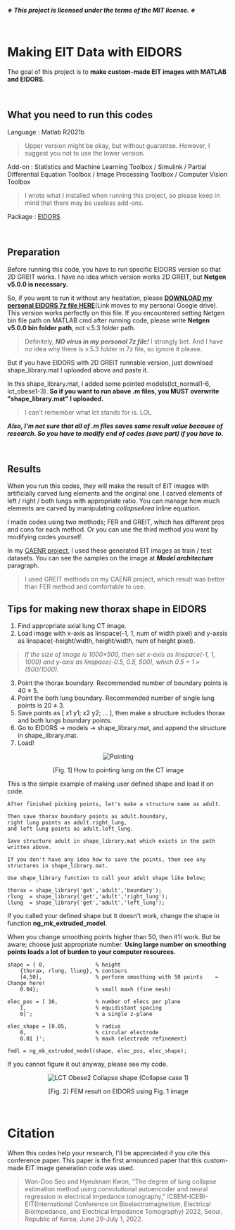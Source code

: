 ***※ This project is licensed under the terms of the MIT license. ※***

</br>

# Making EIT Data with EIDORS

The goal of this project is to **make custom-made EIT images with MATLAB and EIDORS**.

</br>

## What you need to run this codes

Language : Matlab R2021b

> Upper version might be okay, but without guarantee. However, I suggest you not to use the lower version.

Add-on : Statistics and Machine Learning Toolbox / Simulink / Partial Differential Equation Toolbox / Image Processing Toolbox / Computer Vision Toolbox

> I wrote what I installed when running this project, so please keep in mind that there may be useless add-ons.

Package : [EIDORS](http://eidors3d.sourceforge.net/)

</br>

## Preparation

Before running this code, you have to run specific EIDORS version so that 2D GREIT works. I have no idea which version works 2D GREIT, but **Netgen v5.0.0 is necessary.**

So, if you want to run it without any hesitation, please [__DOWNLOAD my personal EIDORS 7z file HERE__](https://drive.google.com/file/d/13vq98D0IIuffYSmG_e6PpMnI3igh6yud/view?usp=sharing)(Link moves to my personal Google drive). This version works perfectly on this file. If you encountered setting Netgen bin file path on MATLAB cmd after running code, please write **Netgen v5.0.0 bin folder path**, not v.5.3 folder path.

> Definitely, ***NO virus in my personal 7z file!*** I strongly bet. And I have no idea why there is v.5.3 folder in 7z file, so ignore it please.

But if you have EIDORS with 2D GREIT runnable version, just download shape_library.mat I uploaded above and paste it.

In this shape_library.mat, I added some pointed models(lct_normal1-6, lct_obese1-3). **So if you want to run above .m files, you MUST overwrite "shape_library.mat" I uploaded.**

> I can't remember what lct stands for is. LOL

<!-- Result of the EIT_Run.m : Click [_HERE_](https://drive.google.com/file/d/1v4pvYWG3csWPQuZWVLxhNOmpaHonYyCy/view?usp=sharing) (Move to my personal Google drive, there're no results of Normal 4-6 and Obese 2) -->

***Also, I'm not sure that all of .m files saves same result value because of research. So you have to modify end of codes (save part) if you have to.***

</br>

## Results

When you run this codes, they will make the result of EIT images with artificially carved lung elements and the original one. I carved elements of left / right / both lungs with appropriate ratio. You can manage how much elements are carved by manipulating _collapseArea_ inline equation.

I made codes using two methods; FER and GREIT, which has different pros and cons for each method. Or you can use the third method you want by modifying codes yourself.

In my [CAENR project](https://github.com/WondooSeo/Convolutional_AutoEncoder_Neural_Regression), I used these generated EIT images as train / test datasets. You can see the samples on the image at ***Model architecture*** paragraph.

> I used GREIT methods on my CAENR project, which result was better than FER method and comfortable to use.

## Tips for making new thorax shape in EIDORS

1. Find appropriate axial lung CT image.
2. Load image with x-axis as linspace(-1, 1, num of width pixel) and y-axsis as linspace(-height/width, height/width, num of height pixel).

> _If the size of image is 1000×500, then set x-axis as linspace(-1, 1, 1000) and y-axis as linspace(-0.5, 0.5, 500), which 0.5 = 1 × (500/1000)._
       
3. Point the thorax boundary. Recommended number of boundary points is 40 ± 5.
4. Point the both lung boundary. Recommended number of single lung points is 20 ± 3.
5. Save points as [ x1 y1; x2 y2; ... ], then make a structure includes thorax and both lungs boundary points.
6. Go to EIDORS → models → shape_library.mat, and append the structure in shape_library.mat.
7. Load!

<div align = 'center'>
       
   ![Pointing](https://user-images.githubusercontent.com/62936579/155882613-af804fc3-5a1f-421d-b775-83e7ba6e0384.png)

   [Fig. 1] How to pointing lung on the CT image
       
</div>

  This is the simple example of making user defined shape and load it on code. 
  
    After finished picking points, let's make a structure name as adult.
  
    Then save thorax boundary points as adult.boundary,
    right lung points as adult.right_lung,
    and left lung points as adult.left_lung.
    
    Save structure adult in shape_library.mat which exists in the path written above.
    
    If you don't have any idea how to save the points, then see any structures in shape_library.mat.
    
    Use shape_library function to call your adult shape like below;
      
    thorax = shape_library('get','adult','boundary');
    rlung  = shape_library('get','adult','right_lung');
    llung  = shape_library('get','adult','left_lung');
    
If you called your defined shape but it doesn't work, change the shape in function __ng_mk_extruded_model__.
    
When you change smoothing points higher than 50, then it'll work. But be aware; choose just appropriate number. **Using large number on smoothing points loads a lot of burden to your computer resources.**

    shape = { 0,                % height
        {thorax, rlung, llung}, % contours
        [4,50],                 % perform smoothing with 50 points    ← Change here!
        0.04};                  % small maxh (fine mesh)              
    
    elec_pos = [ 16,            % number of elecs per plane
        1,                      % equidistant spacing
        0]';                    % a single z-plane
    
    elec_shape = [0.05,         % radius
        0,                      % circular electrode
        0.01 ]';                % maxh (electrode refinement)
    
    fmdl = ng_mk_extruded_model(shape, elec_pos, elec_shape);
    
If you cannot figure it out anyway, please see my code.

<div align = 'center'>

   ![LCT Obese2 Collapse shape (Collapse case 1)](https://user-images.githubusercontent.com/62936579/160920945-ba6b640f-6c1c-4fd6-adf4-f9c002c34bad.png)

   [Fig. 2] FEM result on EIDORS using Fig. 1 image
       
</div>

</br>

# Citation

When this codes help your research, I'll be appreciated if you cite this conference paper. This paper is the first announced paper that this custom-made EIT image generation code was used.

 > Won-Doo Seo and Hyeuknam Kwon, "The degree of lung collapse estimation method using convolutional autoencoder and neural regression in electrical impedance tomography," ICBEM-ICEBI-EIT(International Conference on Bioelectromagnetism, Electrical Bioimpedance, and Electrical Impedance Tomography) 2022, Seoul, Republic of Korea, June 29-July 1, 2022.
